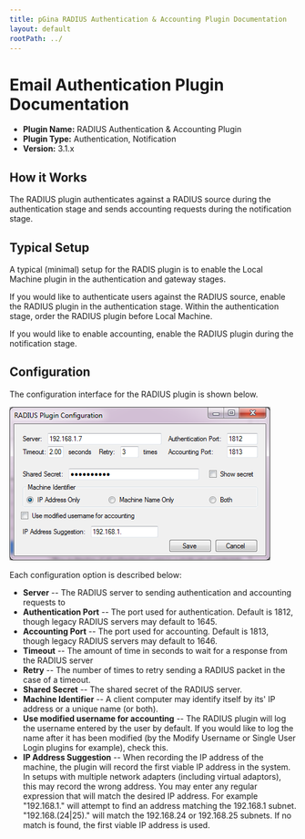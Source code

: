 ```yaml
---
title: pGina RADIUS Authentication & Accounting Plugin Documentation
layout: default
rootPath: ../
---
```


Email Authentication Plugin Documentation
===================

* **Plugin Name:** RADIUS Authentication & Accounting Plugin
* **Plugin Type:** Authentication, Notification
* **Version:** 3.1.x

How it Works
--------------------

The RADIUS plugin authenticates against a RADIUS source during the authentication
stage and sends accounting requests during the notification stage.

Typical Setup
---------------------
A typical (minimal) setup for the RADIS plugin is to enable the Local Machine 
plugin in the authentication and gateway stages.

If you would like to authenticate users against the RADIUS source, enable the RADIUS plugin 
in the authentication stage. Within the authentication stage, order the RADIUS plugin 
before Local Machine.

If you would like to enable accounting, enable the RADIUS plugin during the notification
stage. 


Configuration
---------------------

The configuration interface for the RADIUS plugin is shown below.

![RADIUS Configuration](images/radius_config.png)

Each configuration option is described below:

* **Server** -- The RADIUS server to sending authentication and accounting requests to
* **Authentication Port** -- The port used for authentication. Default is 1812, though legacy RADIUS servers may default to 1645.
* **Accounting Port** -- The port used for accounting. Default is 1813, though legacy RADIUS servers may default to 1646.
* **Timeout** -- The amount of time in seconds to wait for a response from the RADIUS server
* **Retry** -- The number of times to retry sending a RADIUS packet in the case of a timeout.
* **Shared Secret** -- The shared secret of the RADIUS server.
* **Machine Identifier** -- A client computer may identify itself by its' IP address or a unique name (or both). 
* **Use modified username for accounting** -- The RADIUS plugin will log the username entered by the user 
by default. If you would like to log the name after it has been modified (by the Modify 
Username or Single User Login plugins for example), check this.
* **IP Address Suggestion** -- When recording the IP address of the machine, the plugin will record the first viable IP
address in the system. In setups with multiple network adapters (including virtual adaptors), this may record the wrong address.
You may enter any regular expression that will match the desired IP address. For example "192.168.1." will attempt to find an 
address matching the 192.168.1 subnet. "192.168.(24|25)." will match the 192.168.24 or 192.168.25 subnets. If no match is found,
the first viable IP address is used. 